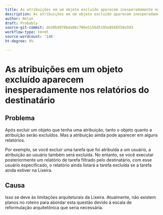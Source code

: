 ```yaml
---
title: As atribuições em um objeto excluído aparecem inesperadamente nos relatórios do destinatário
description: As atribuições em um objeto excluído aparecem inesperadamente nos relatórios do destinatário
author: Nolan
draft: Probably
source-git-commit: de30bd970bda06c706e5156d5195e8568558e593
workflow-type: tm+mt
source-wordcount: '146'
ht-degree: 0%

---
```


# As atribuições em um objeto excluído aparecem inesperadamente nos relatórios do destinatário

## Problema

Após excluir um objeto que tenha uma atribuição, tanto o objeto quanto a atribuição serão excluídos. Mas a atribuição ainda pode aparecer em alguns relatórios.

Por exemplo, se você excluir uma tarefa que foi atribuída a um usuário, a atribuição ao usuário também será excluída. No entanto, se você executar posteriormente um relatório de tarefa filtrado pelo destinatário, com esse usuário especificado, o relatório ainda listará a tarefa excluída se a tarefa ainda estiver na Lixeira.

## Causa

Isso se deve às limitações arquiteturais da Lixeira. Atualmente, não existem planos no roteiro para abordar esta questão devido à escala de reformulação arquitetônica que seria necessária.
